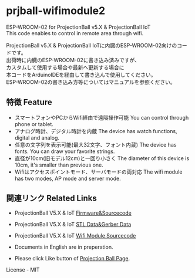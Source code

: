 # prjball-wifimodule2
ESP-WROOM-02 for ProjectionBall v5.X &amp; ProjectionBall IoT  
This code enables to control in remote area through wifi.  

ProjectionBall v5.X & ProjectionBall IoTに内臓のESP-WROOM-02向けのコードです。  
出荷時に内臓のESP-WROOM-02に書き込み済みですが、  
カスタムして使用する場合や最新へ更新する場合に  
本コードをArduinoIDEを経由して書き込んで使用してください。  
ESP-WROOM-02の書き込み方等についてはマニュアルを参照ください。  



## 特徴 Feature
  * スマートフォンやPCからWifi経由で遠隔操作可能  You can control through phone or tablet.  
  * アナログ時計、デジタル時計を内蔵  The device has watch functions, digital and analog.  
  * 任意の文字列を表示可能(最大32文字、フォント内蔵)  The device has fonts. You can draw your favorite strings.  
  * 直径が10cm(旧モデル12cm)と一回り小さく  The diameter of this device is 10cm, it's smaller than previous one.   
  * Wifiはアクセスポイントモード、サーバモードの両対応  The wifi module has two modes, AP mode and server mode.  
  
## 関連リンク Related Links
  * ProjectionBall V5.X &amp; IoT [Firmware&Sourcecode][1]      
  * ProjectionBall V5.X &amp; IoT [STL Data&Gerber Data][2]  
  * ProjectionBall V5.X &amp; IoT [Wifi Module Sourcecode][3]  
  
  
  * Documents in English are in preperation.  
  * Please click Like button of [Projection Ball Page][4]. 
  
  License - MIT
  
  
  [1]: https://github.com/meerstern/prjball-firmware2 "*1"
  [2]: https://github.com/meerstern/prjball-parts2 "*2"
  [3]: https://github.com/meerstern/prjball-wifimodule2 "*3"
  [4]: https://www.facebook.com/projectionball "*4"
